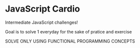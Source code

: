 # JavaScript Cardio

Intermediate JavaScript challenges!

Goal is to solve 1 everyday for the sake of pratice and exercise

SOLVE ONLY USING FUNCTIONAL PROGRAMMING CONCEPTS
